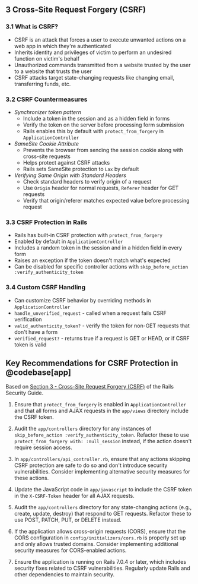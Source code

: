 ## 3 Cross-Site Request Forgery (CSRF)

### 3.1 What is CSRF?
- CSRF is an attack that forces a user to execute unwanted actions on a web app in which they're authenticated
- Inherits identity and privileges of victim to perform an undesired function on victim's behalf
- Unauthorized commands transmitted from a website trusted by the user to a website that trusts the user
- CSRF attacks target state-changing requests like changing email, transferring funds, etc.

### 3.2 CSRF Countermeasures
- _Synchronizer token pattern_
  - Include a token in the session and as a hidden field in forms
  - Verify the token on the server before processing form submission
  - Rails enables this by default with `protect_from_forgery` in `ApplicationController`
- _SameSite Cookie Attribute_
  - Prevents the browser from sending the session cookie along with cross-site requests
  - Helps protect against CSRF attacks
  - Rails sets SameSite protection to `Lax` by default
- _Verifying Same Origin with Standard Headers_
  - Check standard headers to verify origin of a request
  - Use `Origin` header for normal requests, `Referer` header for GET requests
  - Verify that origin/referer matches expected value before processing request

### 3.3 CSRF Protection in Rails
- Rails has built-in CSRF protection with `protect_from_forgery`
- Enabled by default in `ApplicationController`
- Includes a random token in the session and in a hidden field in every form
- Raises an exception if the token doesn't match what's expected
- Can be disabled for specific controller actions with `skip_before_action :verify_authenticity_token`

### 3.4 Custom CSRF Handling
- Can customize CSRF behavior by overriding methods in `ApplicationController`
- `handle_unverified_request` - called when a request fails CSRF verification
- `valid_authenticity_token?` - verify the token for non-GET requests that don't have a form
- `verified_request?` - returns true if a request is GET or HEAD, or if CSRF token is valid

## Key Recommendations for CSRF Protection in @codebase[app]
Based on [Section 3 - Cross-Site Request Forgery (CSRF)](https://guides.rubyonrails.org/security.html#cross-site-request-forgery-csrf) of the Rails Security Guide.

1. Ensure that `protect_from_forgery` is enabled in `ApplicationController` and that all forms and AJAX requests in the `app/views` directory include the CSRF token.

2. Audit the `app/controllers` directory for any instances of `skip_before_action :verify_authenticity_token`. Refactor these to use `protect_from_forgery with: :null_session` instead, if the action doesn't require session access.

3. In `app/controllers/api_controller.rb`, ensure that any actions skipping CSRF protection are safe to do so and don't introduce security vulnerabilities. Consider implementing alternative security measures for these actions.

4. Update the JavaScript code in `app/javascript` to include the CSRF token in the `X-CSRF-Token` header for all AJAX requests.

5. Audit the `app/controllers` directory for any state-changing actions (e.g., create, update, destroy) that respond to GET requests. Refactor these to use POST, PATCH, PUT, or DELETE instead.

6. If the application allows cross-origin requests (CORS), ensure that the CORS configuration in `config/initializers/cors.rb` is properly set up and only allows trusted domains. Consider implementing additional security measures for CORS-enabled actions.

7. Ensure the application is running on Rails 7.0.4 or later, which includes security fixes related to CSRF vulnerabilities. Regularly update Rails and other dependencies to maintain security.


